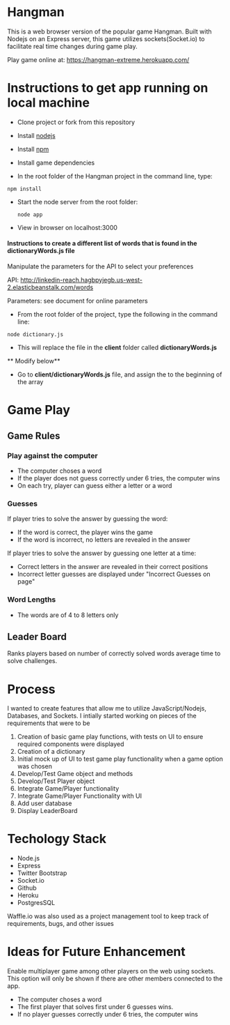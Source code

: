 # Hangman
This is a web browser version of the popular game Hangman. Built with Nodejs on an Express server,
this game utilizes sockets(Socket.io) to facilitate real time changes during game play. 

Play game online at:
https://hangman-extreme.herokuapp.com/

# Instructions to get app running on local machine

- Clone project or fork from this repository
- Install [nodejs](https://nodejs.org/en/)
- Install [npm](http://blog.npmjs.org/post/85484771375/how-to-install-npm)
- Install game dependencies

- In the root folder of the Hangman project in the command line, type:

 ```npm install```

- Start the node server from the root folder:
  
  ```node app```

- View in browser on localhost:3000

#### Instructions to create  a different list of words that is found in the dictionaryWords.js file
   
Manipulate the parameters for the API to select your preferences
 
API: http://linkedin-reach.hagbpyjegb.us-west-2.elasticbeanstalk.com/words
 
Parameters: see document for online parameters

- From the root folder of the project, type the following in the command line:

``` node dictionary.js ```

- This will replace the file in the **client** folder called **dictionaryWords.js**

** Modify below**
- Go to **client/dictionaryWords.js** file, and assign the to the beginning of the array


# Game Play

## Game Rules
### Play against the computer 
- The computer choses a word
- If the player does not guess correctly under 6 tries, the computer wins
- On each try, player can guess either a letter or a word

### Guesses
If player tries to solve the answer by guessing the word:
  - If the word is correct, the player wins the game
  - If the word is incorrect, no letters are revealed in the answer

If player tries to solve the answer by guessing one letter at a time:
  - Correct letters in the answer are revealed in their correct positions
  - Incorrect letter guesses are displayed under "Incorrect Guesses on page"


### Word Lengths 
- The words are of 4 to 8 letters only

## Leader Board
Ranks players based on number of correctly solved words average time to solve challenges.


# Process
 I wanted to create features that allow me to utilize JavaScript/Nodejs, Databases, and Sockets. I intially started working on pieces of the requirements that were to be

 1. Creation of basic game play functions, with tests on UI to ensure required components were displayed
 2. Creation of a dictionary
 3. Initial mock up of UI to test game play functionality when a game option was chosen
 4. Develop/Test Game object and methods
 5. Develop/Test Player object
 6. Integrate Game/Player functionality
 7. Integrate Game/Player Functionality with UI
 8. Add user database
 9. Display LeaderBoard

# Techology Stack
- Node.js
- Express
- Twitter Bootstrap
- Socket.io
- Github
- Heroku
- PostgresSQL

Waffle.io was also used as a project management tool to keep track of requirements, bugs, and other issues

# Ideas for Future Enhancement

Enable multiplayer game among other players on the web using sockets. This option will only be shown if there are other members connected to the app. 
 - The computer choses a word
 - The first player that solves first under 6 guesses wins.
 - If no player guesses correctly under 6 tries, the computer wins

